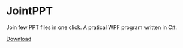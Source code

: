 # JointPPT
Join few PPT files in one click. A pratical WPF program written in C#.

[Download](https://github.com/AmazingRise/JointPPT/releases)
